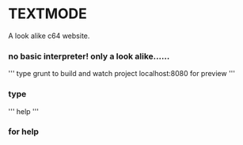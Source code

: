 # TEXTMODE
A look alike c64 website.

### no basic interpreter! only a look alike......

'''
type grunt to build and watch project
localhost:8080 for preview
'''

### type
'''
help
'''
### for help
